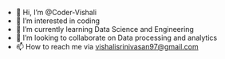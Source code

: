 - 👋 Hi, I’m @Coder-Vishali
- 👀 I’m interested in coding
- 🌱 I’m currently learning Data Science and Engineering
- 💞️ I’m looking to collaborate on Data processing and analytics
- 📫 How to reach me via vishalisrinivasan97@gmail.com

<!---
Coder-Vishali/Coder-Vishali is a ✨ special ✨ repository because its `README.md` (this file) appears on your GitHub profile.
You can click the Preview link to take a look at your changes.
--->
